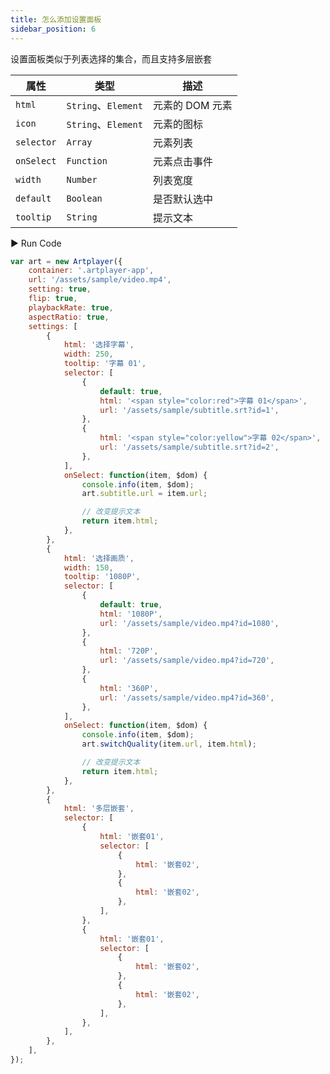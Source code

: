 ```yaml
---
title: 怎么添加设置面板
sidebar_position: 6
---
```


设置面板类似于列表选择的集合，而且支持多层嵌套

| 属性       | 类型                | 描述            |
| ---------- | ------------------- | --------------- |
| `html`     | `String`、`Element` | 元素的 DOM 元素 |
| `icon`     | `String`、`Element` | 元素的图标      |
| `selector` | `Array`             | 元素列表        |
| `onSelect` | `Function`          | 元素点击事件    |
| `width`    | `Number`            | 列表宽度        |
| `default`  | `Boolean`           | 是否默认选中    |
| `tooltip`  | `String`            | 提示文本        |

<div className="run-code">▶ Run Code</div>

```js
var art = new Artplayer({
    container: '.artplayer-app',
    url: '/assets/sample/video.mp4',
    setting: true,
    flip: true,
    playbackRate: true,
    aspectRatio: true,
    settings: [
        {
            html: '选择字幕',
            width: 250,
            tooltip: '字幕 01',
            selector: [
                {
                    default: true,
                    html: '<span style="color:red">字幕 01</span>',
                    url: '/assets/sample/subtitle.srt?id=1',
                },
                {
                    html: '<span style="color:yellow">字幕 02</span>',
                    url: '/assets/sample/subtitle.srt?id=2',
                },
            ],
            onSelect: function(item, $dom) {
                console.info(item, $dom);
                art.subtitle.url = item.url;

                // 改变提示文本
                return item.html;
            },
        },
        {
            html: '选择画质',
            width: 150,
            tooltip: '1080P',
            selector: [
                {
                    default: true,
                    html: '1080P',
                    url: '/assets/sample/video.mp4?id=1080',
                },
                {
                    html: '720P',
                    url: '/assets/sample/video.mp4?id=720',
                },
                {
                    html: '360P',
                    url: '/assets/sample/video.mp4?id=360',
                },
            ],
            onSelect: function(item, $dom) {
                console.info(item, $dom);
                art.switchQuality(item.url, item.html);

                // 改变提示文本
                return item.html;
            },
        },
        {
            html: '多层嵌套',
            selector: [
                {
                    html: '嵌套01',
                    selector: [
                        {
                            html: '嵌套02',
                        },
                        {
                            html: '嵌套02',
                        },
                    ],
                },
                {
                    html: '嵌套01',
                    selector: [
                        {
                            html: '嵌套02',
                        },
                        {
                            html: '嵌套02',
                        },
                    ],
                },
            ],
        },
    ],
});
```
